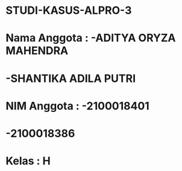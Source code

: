 # STUDI-KASUS-ALPRO-3
# Nama Anggota : -ADITYA ORYZA MAHENDRA
#                -SHANTIKA ADILA PUTRI
# NIM Anggota : -2100018401
#               -2100018386
# Kelas : H
